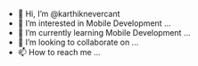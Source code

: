 - 👋 Hi, I’m @karthiknevercant
- 👀 I’m interested in Mobile Development ...
- 🌱 I’m currently learning Mobile Development ...
- 💞️ I’m looking to collaborate on ...
- 📫 How to reach me ...

<!---
karthiknevercant/karthiknevercant is a ✨ special ✨ repository because its `README.md` (this file) appears on your GitHub profile.
You can click the Preview link to take a look at your changes.
--->
